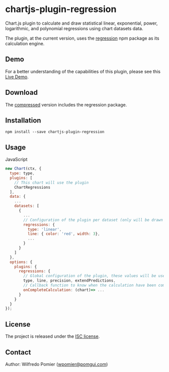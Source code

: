 # chartjs-plugin-regression
Chart.js plugin to calculate and draw statistical linear, exponential, power, 
logarithmic, and polynomial regressions using chart datasets data.

The plugin, at the current version, uses the [regression](https://www.npmjs.com/package/regression)
npm package as its calculation engine.

## Demo
For a better understanding of the capabilities of this plugin, please see this 
[Live Demo](https://pomgui.github.io/chartjs-plugin-regression/demo/).

## Download
The [compressed](https://pomgui.github.io/chartjs-plugin-regression/dist/chartjs-plugin-regression.js)
version includes the regression package.

## Installation

    npm install --save chartjs-plugin-regression

## Usage
JavaScript
```JavaScript
new Chart(ctx, {
  type: type,
  plugins: [
    // This chart will use the plugin
    ChartRegressions
  ],
  data: {
    ...
    datasets: [
      {
        ...
        // Configuration of the plugin per dataset (only will be drawn the datasets with this property) 
        regressions: {
          type: 'linear',
          line: { color: 'red', width: 3},
          ...
        }
      }
    ] 
  },
  options: {
    plugins: {
      regressions: {
        // Global configuration of the plugin, these values will be used unless each dataset defines their own
        type, line, precision, extendPredictions,
        // Callback function to know when the calculation have been completed for all the datasets.
        onCompleteCalculation: (chart)=> ...
      }
    }
  }
});
```

## License
The project is released under the [ISC license](https://github.com/pomgui/chartjs-plugin-regression/blob/master/LICENSE).

## Contact
Author: Wilfredo Pomier (wpomier@pomgui.com)
